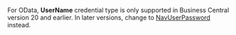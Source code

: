 For OData, **UserName** credential type is only supported in Business Central version 20 and earlier. In later versions, change to [NavUserPassword](../../administration/authenticating-users-with-navuserpassword.md) instead. 